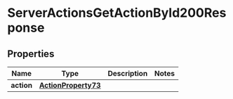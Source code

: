 

# ServerActionsGetActionById200Response


## Properties

| Name | Type | Description | Notes |
|------------ | ------------- | ------------- | -------------|
|**action** | [**ActionProperty73**](ActionProperty73.md) |  |  |



